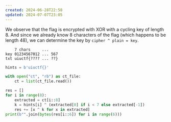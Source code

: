 ```yaml
---
created: 2024-06-28T22:58
updated: 2024-07-07T23:05
---
```


We observe that the flag is encrypted with XOR with a cycling key of length 8.
And since we already know 8 characters of the flag (which happens to be length 48), we can determine the key by `cipher ^ plain = key`.

```
    7 chars     ...
key 01234567012 ... 567
txt uiuctf{???? ... ??}
```

```python
hints = b'uiuctf{}'

with open("ct", "rb") as ct_file:
    ct = list(ct_file.read())

res = []
for i in range(8):
    extracted = ct[i::8]
    k = hints[i] ^ (extracted[0] if i < 7 else extracted[-1])
    res += [x ^ k for x in extracted]
print(b"".join(bytes(res[i::6]) for i in range(6)))
```
